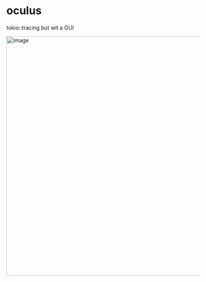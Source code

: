 # oculus
tokio::tracing but wit a GUI

<img width="1137" height="625" alt="image" src="https://github.com/user-attachments/assets/276287b6-ae97-492c-85f7-395d33c85da9" />
